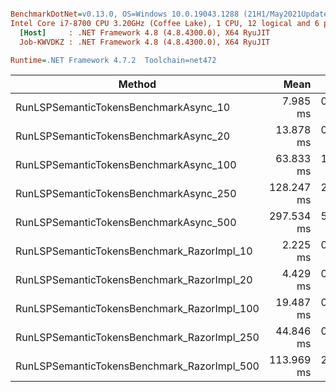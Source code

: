 ``` ini

BenchmarkDotNet=v0.13.0, OS=Windows 10.0.19043.1288 (21H1/May2021Update)
Intel Core i7-8700 CPU 3.20GHz (Coffee Lake), 1 CPU, 12 logical and 6 physical cores
  [Host]     : .NET Framework 4.8 (4.8.4300.0), X64 RyuJIT
  Job-KWVDKZ : .NET Framework 4.8 (4.8.4300.0), X64 RyuJIT

Runtime=.NET Framework 4.7.2  Toolchain=net472  

```
|                                      Method |       Mean |     Error |     StdDev |     Median |       Gen 0 |       Gen 1 |     Gen 2 | Allocated |
|-------------------------------------------- |-----------:|----------:|-----------:|-----------:|------------:|------------:|----------:|----------:|
|       RunLSPSemanticTokensBenchmarkAsync_10 |   7.985 ms | 0.1555 ms |  0.1454 ms |   8.005 ms |   5210.9375 |   1914.0625 |  164.0625 |     32 MB |
|       RunLSPSemanticTokensBenchmarkAsync_20 |  13.878 ms | 0.2695 ms |  0.4427 ms |  13.974 ms |  10093.7500 |   3859.3750 |  250.0000 |     62 MB |
|      RunLSPSemanticTokensBenchmarkAsync_100 |  63.833 ms | 1.2761 ms |  2.5778 ms |  63.223 ms |  49888.8889 |  22000.0000 | 1111.1111 |    310 MB |
|      RunLSPSemanticTokensBenchmarkAsync_250 | 128.247 ms | 2.5580 ms |  7.2148 ms | 126.326 ms | 122500.0000 |  53750.0000 | 2000.0000 |    759 MB |
|      RunLSPSemanticTokensBenchmarkAsync_500 | 297.534 ms | 5.8520 ms | 13.0889 ms | 292.530 ms | 292000.0000 | 131500.0000 | 2500.0000 |  1,785 MB |
|  RunLSPSemanticTokensBenchmark_RazorImpl_10 |   2.225 ms | 0.0441 ms |  0.0471 ms |   2.201 ms |    351.5625 |    136.7188 |   35.1563 |      2 MB |
|  RunLSPSemanticTokensBenchmark_RazorImpl_20 |   4.429 ms | 0.0852 ms |  0.1046 ms |   4.421 ms |    687.5000 |    375.0000 |  109.3750 |      5 MB |
| RunLSPSemanticTokensBenchmark_RazorImpl_100 |  19.487 ms | 0.3163 ms |  0.2804 ms |  19.504 ms |   2968.7500 |   1093.7500 |  437.5000 |     22 MB |
| RunLSPSemanticTokensBenchmark_RazorImpl_250 |  44.846 ms | 0.8845 ms |  1.1186 ms |  44.922 ms |   6727.2727 |   1636.3636 |  545.4545 |     58 MB |
| RunLSPSemanticTokensBenchmark_RazorImpl_500 | 113.969 ms | 2.2534 ms |  2.9301 ms | 114.253 ms |  19200.0000 |   5600.0000 | 1600.0000 |    139 MB |
